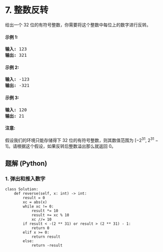 # 7. 整数反转
给出一个 32 位的有符号整数，你需要将这个整数中每位上的数字进行反转。

#### 示例 1:
<pre>
<strong>输入:</strong> 123
<strong>输出:</strong> 321
</pre>

#### 示例 2:
<pre>
<strong>输入:</strong> -123
<strong>输出:</strong> -321
</pre>

#### 示例 3:
<pre>
<strong>输入:</strong> 120
<strong>输出:</strong> 21
</pre>

#### 注意:
假设我们的环境只能存储得下 32 位的有符号整数，则其数值范围为 [−2<sup>31</sup>,  2<sup>31</sup> − 1]。请根据这个假设，如果反转后整数溢出那么就返回 0。

## 题解 (Python)

### 1. 弹出和推入数字
```Python3
class Solution:
    def reverse(self, x: int) -> int:
        result = 0
        xc = abs(x)
        while xc != 0:
            result *= 10
            result += xc % 10
            xc //= 10
        if result < -(2 ** 31) or result > (2 ** 31) - 1:
            return 0
        elif x >= 0:
            return result
        else:
            return -result
```
